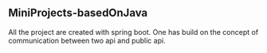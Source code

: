 ## MiniProjects-basedOnJava
All the project are created with spring boot.
One has build on the concept of communication between two api and public api.

